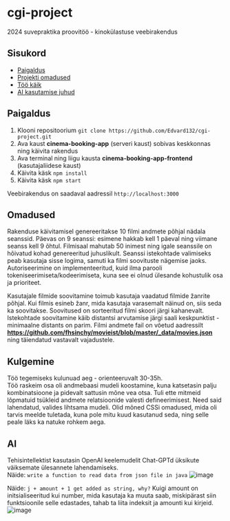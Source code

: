 # cgi-project

2024 suvepraktika proovitöö - kinokülastuse veebirakendus
## Sisukord

- [Paigaldus](#Paigaldus)
- [Projekti omadused](#omadused)
- [Töö käik](#Kulgemine)
- [AI kasutamise juhud](#AI)

## Paigaldus

1. Klooni repositoorium `git clone https://github.com/Edvard132/cgi-project.git`
2. Ava kaust **cinema-booking-app** (serveri kaust) sobivas keskkonnas ning käivita rakendus
3. Ava terminal ning liigu kausta **cinema-booking-app-frontend** (kasutajaliidese kaust)
4. Käivita käsk `npm install`
5. Käivita käsk `npm start`

Veebirakendus on saadaval aadressil `http://localhost:3000`


## Omadused

Rakenduse käivitamisel genereeritakse 10 filmi andmete põhjal nädala seanssid. Päevas on 9 seanssi: esimene hakkab kell 1 päeval ning viimane seanss kell 9 õhtul. 
Filmisaal mahutab 50 inimest ning igale seanssile on hõivatud kohad genereeritud juhuslikult.
Seanssi istekohtade valimiseks peab kasutaja sisse logima, samuti ka filmi soovituste nägemise jaoks.
Autoriseerimine on implementeeritud, kuid ilma parooli tokeniseerimiseta/kodeerimiseta, kuna see ei olnud ülesande kohustulik osa ja prioriteet.

Kasutajale filmide soovitamine toimub kasutaja vaadatud filmide žanrite põhjal. Kui filmis esineb žanr, mida kasutaja varasemalt näinud on, siis seda ka soovitakse. Soovitused on sorteeritud filmi skoori järgi kahanevalt.
Istekohtade soovitamine käib distantsi arvutamise järgi saali keskpunktist - minimaalne distants on parim.
Filmi andmete fail on võetud aadressilt __https://github.com/fhsinchy/movieist/blob/master/_data/movies.json__ ning täiendatud vastavalt vajadustele.

## Kulgemine
Töö tegemiseks kulunuad aeg - orienteeruvalt 30-35h.  
Töö raskeim osa oli andmebaasi mudeli koostamine, kuna katsetasin palju kombinatsioone ja pidevalt sattusin mõne vea otsa. Tuli ette mitmeid lõpmatuid tsükleid andmete relatsioonide valesti defineerimisest. Need said lahendatud, valides lihtsama mudeli. 
Olid mõned CSSi omadused, mida oli tarvis meelde tuletada, kuna pole mitu kuud kasutanud seda, ning selle peale läks ka natuke rohkem aega.

## AI
Tehisintellektist kasutasin OpenAI keelemudelit Chat-GPTd üksikute väiksemate ülesannete lahendamiseks.    
Näide: `write a function to read data from json file in java`
![image](https://github.com/Edvard132/cgi-project/assets/92860643/5d7aceb3-50ac-4009-9e85-e0305fcfdafb)

Näide: `j + amount + 1 get added as string, why?`
Kuigi amount on initsialiseeritud kui number, mida kasutaja ka muuta saab, miskipärast siin funktsioonile selle edastades, tahab ta liita indeksit ja amounti kui kirjeid.
![image](https://github.com/Edvard132/cgi-project/assets/92860643/8db9faeb-2d70-4073-b147-4a62836f9b78)
